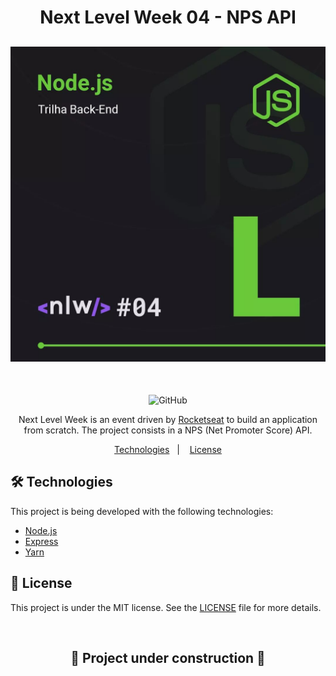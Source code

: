 <h1 align="center">Next Level Week 04 - NPS API</h1>

<h2 align="center">
    <img alt="Next level Week 04" src="./src/assets/banner.jpg">
</h2>

<br/>

<p align="center">
    <img alt="GitHub" src="https://img.shields.io/github/license/raiffsaid/maratona_discover">
</p>

<p align="center">
    Next Level Week is an event driven by <a href="https://rocketseat.com.br/">Rocketseat</a> to build an application from scratch. The project consists in a NPS (Net Promoter Score) API.
</p>

<p align="center">
    <a href="#">Technologies</a>&nbsp;&nbsp;&nbsp;|&nbsp;&nbsp;&nbsp;
    <a href="#">License</a>
</p>

## 🛠️ Technologies

This project is being developed with the following technologies:

- [Node.js](https://nodejs.org/en/)
- [Express](https://expressjs.com/pt-br/)
- [Yarn](https://yarnpkg.com/)

## 📝️ License

This project is under the MIT license. See the [LICENSE](LICENSE) file for more details.

<br/>

<p> 
    <h2 align="center">🚧️ Project under construction 🚧️</h2>
</p